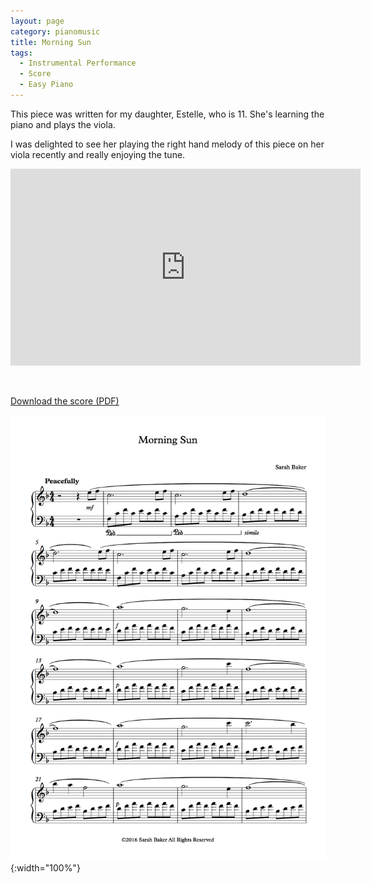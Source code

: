 ```yaml
---
layout: page
category: pianomusic
title: Morning Sun
tags:
  - Instrumental Performance
  - Score
  - Easy Piano
---
```


This piece was written for my daughter, Estelle, who is 11. She's learning the piano and plays the viola. 

I was delighted to see her playing the right hand melody of this piece on her viola recently and really enjoying the tune.


<iframe width="560" height="315" src="https://www.youtube.com/embed/IyeDEIIW5mo" frameborder="0" allowfullscreen></iframe>

&nbsp;

[Download the score (PDF)](/public/files/morning-sun.pdf)

![Morning Sun score example](/public/images/scores/morning-sun.jpg){:width="100%"}
